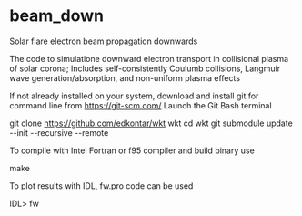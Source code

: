 # beam_down
Solar flare electron beam propagation downwards

The code to simulatione downward electron transport in collisional plasma of solar corona;
Includes self-consistently Coulumb collisions, Langmuir wave generation/absorption, and non-uniform plasma effects

If not already installed on your system, download and install git for command line from https://git-scm.com/
Launch the Git Bash terminal

git clone https://github.com/edkontar/wkt wkt
cd wkt
git submodule update --init --recursive --remote

To compile with Intel Fortran or f95 compiler and build binary use

make

To plot results with IDL, fw.pro code can be used

IDL> fw
